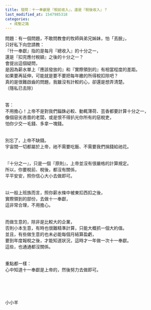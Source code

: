 ```yaml
---
title: 發問：十一奉獻是『稅前收入』，還是『稅後收入』？
last_modified_at: 1547985318
categories:
  - 成聖之路
---
```


問題：有一個問題，不敢問教會的牧師與弟兄姊妹，怕「丟臉」，<br>只好私下向您請教：<br>『什一奉獻』指的是每月『總收入』的十分之一，<br>還是『扣完應付稅額』之後的十分之一？<br>會提出這個疑問，<br>是因為薪水單上『應該發放的』和『實際領到的』有相當程度的差距。<br>如果要再延伸，可能就是要不要把每年繳的所得稅扣除吧？<br>真的是很難啟齒的問題，我雖沒有計較的心，卻還是想弄清楚。<br>（隱私已去除）<br><!--more--><br><br>答：<br>不用擔心！上帝不是對我們錙銖必較、動輒薄荷、芸香都要計算十分之一，<br>像個惡劣吝嗇的老闆，或是恨不得扒光你所有的惡稅吏，<br>怕你少交一毛錢、多拿一塊錢。<br><br><br>別忘了，上帝不缺錢。<br>宇宙間一切都屬於上帝，祂不需要吃飯、不需要我們捐錢給祂花。<br><br><br>『十分之一』，只是一個『原則』，上帝並沒有很嚴格的計算規定。<br>所以，你要稅前、稅後，都沒有關係，<br>平平安安，照你信心大小去做即可。<br> <br><br>以一般上班族而言，照你薪水條中被東扣西扣之後，<br>實際領到的部份，去做十一奉獻，<br>這非常合理，不用擔心。<br> <br><br>而做生意的，除非是比較大的企業，<br>否則小本生意，有時也很難精準計算，只能大概抓一個大約值。<br>並且，有些做生意的也未必能每個月結算盈虧，<br>要到年度報稅之後，才能知道狀況，這時才一年做一次十一奉獻。<br>這些，也通通都沒關係。<br> <br><br>重點都一樣：<br>心中知道十一奉獻是上帝的，然後努力去做即可。 <br> <br><br><br><br><br>小小羊<br><br><br><br>
